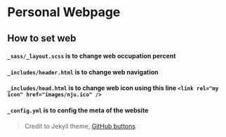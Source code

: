 # Personal Webpage

## How to set web
#### ``_sass/_layout.scss`` is to change web occupation percent 
#### ``_includes/header.html`` is to change web navigation
#### ``_includes/head.html`` is to change web icon using this line ``<link rel="my icon" href="images/nju.ico" />``
#### ``_config.yml`` is to config the meta of the website

> Credit to Jekyll theme, [GitHub buttons](https://ghbtns.com/)